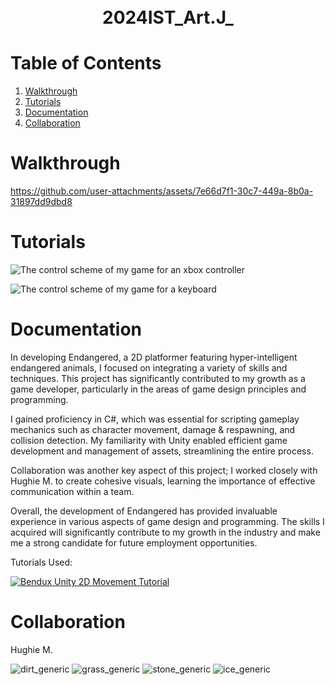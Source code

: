 <h1 align="center">
  <br />
 2024IST_Art.J_
</h1>

# Table of Contents

1. [Walkthrough](https://github.com/TempeHS/2024IST_Art.J_?tab=readme-ov-file#walkthrough)
2. [Tutorials](https://github.com/TempeHS/2024IST_Art.J_?tab=readme-ov-file#tutorials)
3. [Documentation](https://github.com/TempeHS/2024IST_Art.J_?tab=readme-ov-file#documentation)
4. [Collaboration](https://github.com/TempeHS/2024IST_Art.J_?tab=readme-ov-file#collaboration)

# Walkthrough

https://github.com/user-attachments/assets/7e66d7f1-30c7-449a-8b0a-31897dd9dbd8

# Tutorials

![The control scheme of my game for an xbox controller](https://github.com/user-attachments/assets/9d09c65f-24d2-4789-90e9-47b714064592)

![The control scheme of my game for a keyboard](https://github.com/user-attachments/assets/e908d160-d194-4cc1-b4e0-dc2cca1c28bb)


# Documentation

In developing Endangered, a 2D platformer featuring hyper-intelligent endangered animals, I focused on integrating a variety of skills and techniques. This project has significantly contributed to my growth as a game developer, particularly in the areas of game design principles and programming.

I gained proficiency in C#, which was essential for scripting gameplay mechanics such as character movement, damage & respawning, and collision detection. My familiarity with Unity enabled efficient game development and management of assets, streamlining the entire process.

Collaboration was another key aspect of this project; I worked closely with Hughie M. to create cohesive visuals, learning the importance of effective communication within a team.

Overall, the development of Endangered has provided invaluable experience in various aspects of game design and programming. The skills I acquired will significantly contribute to my growth in the industry and make me a strong candidate for future employment opportunities.

Tutorials Used:

[![Bendux Unity 2D Movement Tutorial]()](https://youtu.be/K1xZ-rycYY8?si=SFiM36x-4zX41UTR)

# Collaboration

Hughie M.<p>
![dirt_generic](https://github.com/user-attachments/assets/4b3c6e3c-bdcb-49e2-af15-010e7ca36436)
![grass_generic](https://github.com/user-attachments/assets/6101c9a4-e73f-4592-8be5-755708f914de)
![stone_generic](https://github.com/user-attachments/assets/eaecaa43-d469-4307-8dbb-81fc8fbbd9e0)
![ice_generic](https://github.com/user-attachments/assets/695da640-b0c6-4853-9645-3785d5e8b270)

